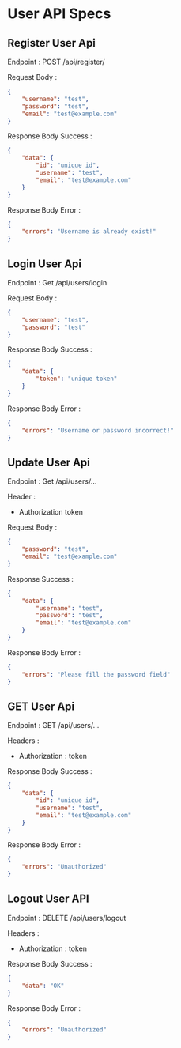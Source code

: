 # User API Specs

## Register User Api

Endpoint : POST /api/register/

Request Body :

```json
{
	"username": "test",
	"password": "test",
	"email": "test@example.com"
}
```

Response Body Success :

```json
{
	"data": {
		"id": "unique id",
		"username": "test",
		"email": "test@example.com"
	}
}
```

Response Body Error :

```json
{
	"errors": "Username is already exist!"
}
```

## Login User Api

Endpoint : Get /api/users/login

Request Body :

```json
{
	"username": "test",
	"password": "test"
}
```

Response Body Success :

```json
{
	"data": {
		"token": "unique token"
	}
}
```

Response Body Error :

```json
{
	"errors": "Username or password incorrect!"
}
```

## Update User Api

Endpoint : Get /api/users/...

Header :

- Authorization token

Request Body :

```json
{
	"password": "test",
	"email": "test@example.com"
}
```

Response Success :

```json
{
	"data": {
		"username": "test",
		"password": "test",
		"email": "test@example.com"
	}
}
```

Response Body Error :

```json
{
	"errors": "Please fill the password field"
}
```

## GET User Api

Endpoint : GET /api/users/...

Headers :

- Authorization : token

Response Body Success :

```json
{
	"data": {
		"id": "unique id",
		"username": "test",
		"email": "test@example.com"
	}
}
```

Response Body Error :

```json
{
	"errors": "Unauthorized"
}
```

## Logout User API

Endpoint : DELETE /api/users/logout

Headers :

- Authorization : token

Response Body Success :

```json
{
	"data": "OK"
}
```

Response Body Error :

```json
{
	"errors": "Unauthorized"
}
```
